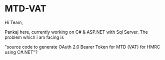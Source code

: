 # MTD-VAT

Hi Team,

Pankaj here, currently working on C# & ASP.NET with Sql Server.
The problem which i am facing is

"source code to generate OAuth 2.0 Bearer Token for MTD (VAT) for HMRC using C#.NET"?    
